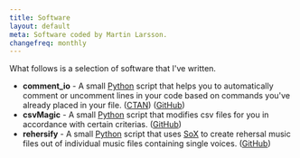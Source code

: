 ```yaml
---
title: Software
layout: default
meta: Software coded by Martin Larsson.
changefreq: monthly
---
```


What follows is a selection of software that I've written.

* **comment_io** - A small [Python](https://www.python.org/) script that helps you to automatically comment or uncomment lines in your code based on commands you've already placed in your file. ([CTAN](https://www.ctan.org/tex-archive/support/comment_io)) ([GitHub](https://github.com/Speldosa/comment_io))
* **csvMagic** - A small [Python](https://www.python.org/) script that modifies csv files for you in accordance with certain criterias. ([GitHub](https://github.com/Speldosa/csvMagic))
* **rehersify** - A small [Python](https://www.python.org/) script that uses [SoX](http://sox.sourceforge.net/) to create rehersal music files out of individual music files containing single voices. ([GitHub](https://github.com/Speldosa/rehersify))

